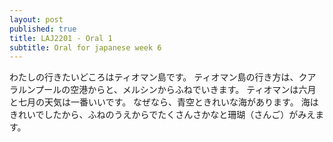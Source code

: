 ```yaml
---
layout: post
published: true
title: LAJ2201 - Oral 1
subtitle: Oral for japanese week 6
---
```




わたしの行きたいどころはティオマン島です。
ティオマン島の行き方は、クアラルンプールの空港からと、メルシンからふねでいきます。
ティオマンは六月と七月の天気は一番いいです。
なぜなら、青空ときれいな海があります。
海はきれいでしたから、ふねのうえからでたくさんさかなと珊瑚（さんご）がみえます。
